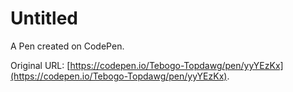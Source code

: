 # Untitled

A Pen created on CodePen.

Original URL: [https://codepen.io/Tebogo-Topdawg/pen/yyYEzKx](https://codepen.io/Tebogo-Topdawg/pen/yyYEzKx).

